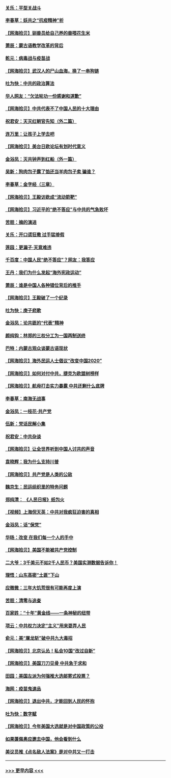 #### [关乐：平型关战斗](../pages/nsc993/n12395387.md?t=09111251) 
#### [李春草：妖共之“抗疫精神”析](../pages/nsc993/n12395240.md?t=09111251) 
#### [【网海拾贝】驯兽员给自己养的兽喂花生米](../pages/nsc993/n12393919.md?t=09111251) 
#### [萧辰：蒙古语教学改革的背后](../pages/nsc993/n12393677.md?t=09111251) 
#### [乾元：病毒战与疫苗战](../pages/nsc993/n12393107.md?t=09111251) 
#### [【网海拾贝】武汉人的尸山血海，换了一串狗链](../pages/nsc993/n12393043.md?t=09111251) 
#### [吐为快：中共的政治算法](../pages/nsc993/n12390506.md?t=09111251) 
#### [华人网友：“欠法轮功一份感谢和道歉”](../pages/nsc993/n12390098.md?t=09111251) 
#### [【网海拾贝】中共代表不了中国人民的十大理由](../pages/nsc993/n12388155.md?t=09111251) 
#### [祝君安：天灭红朝官先知（外二篇）](../pages/nsc993/n12387957.md?t=09111251) 
#### [连万里：让孩子上学去吧](../pages/nsc993/n12385309.md?t=09111251) 
#### [【网海拾贝】美台日欧论坛有划时代意义](../pages/nsc993/n12385232.md?t=09111251) 
#### [金浴凤：灭共钟声到红船（外一篇）](../pages/nsc993/n12385154.md?t=09111251) 
#### [吴新：狗肉包子露了馅还当羊肉包子卖 骗谁？](../pages/nsc993/n12385133.md?t=09111251) 
#### [李春草：金字经（三章）](../pages/nsc993/n12383691.md?t=09111251) 
#### [【网海拾贝】王毅访欧成“流动箭靶”](../pages/nsc993/n12383338.md?t=09111251) 
#### [【网海拾贝】习近平的“绝不答应”与中共的气急败坏](../pages/nsc993/n12382819.md?t=09111251) 
#### [苦胆：摘的演进](../pages/nsc993/n12382619.md?t=09111251) 
#### [关乐：开口谎狂撒 过手猛掺假](../pages/nsc993/n12382604.md?t=09111251) 
#### [莲园：更漏子‧天意难违](../pages/nsc993/n12382598.md?t=09111251) 
#### [千百度：中国人民“绝不答应”？网友：我答应](../pages/nsc993/n12382024.md?t=09111251) 
#### [王丹：我们为什么发起“海外宪政运动”](../pages/nsc993/n12380286.md?t=09111251) 
#### [萧辰：谁是中国人各种错位背后的推手](../pages/nsc993/n12379800.md?t=09111251) 
#### [【网海拾贝】王毅破了一个纪录](../pages/nsc993/n12379251.md?t=09111251) 
#### [吐为快：庚子悲歌](../pages/nsc993/n12378821.md?t=09111251) 
#### [金浴凤：论共匪的“代表”精神](../pages/nsc993/n12377546.md?t=09111251) 
#### [颜纯钩：林郑的三权分工为一国两制送终](../pages/nsc993/n12377306.md?t=09111251) 
#### [巴特：内蒙古观众谈蒙古语现状](../pages/nsc993/n12376923.md?t=09111251) 
#### [【网海拾贝】海外民运人士倡议“改变中国2020”](../pages/nsc993/n12376682.md?t=09111251) 
#### [【网海拾贝】如何对付中共，捷克为欧盟树榜样](../pages/nsc993/n12374209.md?t=09111251) 
#### [【网海拾贝】航母打击实力暴露 中共还剩什么底牌](../pages/nsc993/n12371825.md?t=09111251) 
#### [李春草：南海无战事](../pages/nsc993/n12371159.md?t=09111251) 
#### [金浴凤：一枝花·共产党](../pages/nsc993/n12368757.md?t=09111251) 
#### [伍新：党话民解小集](../pages/nsc993/n12366907.md?t=09111251) 
#### [祝君安：中共杂谈](../pages/nsc993/n12366076.md?t=09111251) 
#### [【网海拾贝】让全世界听到中国人讨共的声音](../pages/nsc993/n12365569.md?t=09111251) 
#### [袁晓辉：我为什么支持川普](../pages/nsc993/n12362670.md?t=09111251) 
#### [【网海拾贝】共产党是人类的公敌](../pages/nsc993/n12363182.md?t=09111251) 
#### [魏京生：民运组织里的特务问题](../pages/nsc993/n12363010.md?t=09111251) 
#### [郑纯清： 《人民日报》纸包火](../pages/nsc993/n12362706.md?t=09111251) 
#### [【视频】上海倪天英：中共对我疯狂迫害的真相](../pages/nsc993/n12356341.md?t=09111251) 
#### [金浴凤：话“保党”](../pages/nsc993/n12361867.md?t=09111251) 
#### [华旸：改变 在我们每一个人的手中](../pages/nsc993/n12361774.md?t=09111251) 
#### [【网海拾贝】美国不能被共产党控制](../pages/nsc993/n12360271.md?t=09111251) 
#### [二大爷：3千美元不如2千人民币？美国实测数据告诉你！](../pages/nsc993/n12358563.md?t=09111251) 
#### [理悟：山东高密“土匪”下山](../pages/nsc993/n12358535.md?t=09111251) 
#### [应微微：三年大饥荒很有可能再度上演](../pages/nsc993/n12358523.md?t=09111251) 
#### [苦胆：清零与追查](../pages/nsc993/n12358501.md?t=09111251) 
#### [百家姓：“十年”黄金线——一条神秘的纽带](../pages/nsc993/n12358319.md?t=09111251) 
#### [项云：中共权力决定“主义”用来耍弄人民](../pages/nsc993/n12358172.md?t=09111251) 
#### [俞元：美“屠龙斩”破中共九大毒招](../pages/nsc993/n12357822.md?t=09111251) 
#### [【网海拾贝】北京认怂！私会10国“改过自新”](../pages/nsc993/n12357784.md?t=09111251) 
#### [【网海拾贝】美国刀刀见骨 中共急于求和](../pages/nsc993/n12355511.md?t=09111251) 
#### [田园：美国左派为何强推大选邮寄式投票？](../pages/nsc993/n12352963.md?t=09111251) 
#### [海网：疫苗鬼速品](../pages/nsc993/n12354438.md?t=09111251) 
#### [【网海拾贝】退出中共，才能回到人民的怀抱](../pages/nsc993/n12352634.md?t=09111251) 
#### [吐为快：数字赋](../pages/nsc993/n12352317.md?t=09111251) 
#### [【网海拾贝】今年美国大选就是对中国政策的公投](../pages/nsc993/n12350973.md?t=09111251) 
#### [如果蓬佩奥应邀去中国，他会看到什么](../pages/nsc993/n12350945.md?t=09111251) 
#### [美议员推《点名敌人法案》是对中共又一打击](../pages/nsc993/n12350765.md?t=09111251) 

----
#### [ >>> 更早内容 <<< ](../indexes/nsc993-earlier.md)
